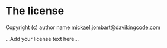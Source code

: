 # The license

Copyright (c) author name <mickael.jombart@davikingcode.com>

...Add your license text here...